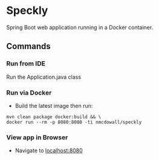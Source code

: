 # Speckly
Spring Boot web application running in a Docker container.

## Commands

### Run from IDE
Run the Application.java class

### Run via Docker
* Build the latest image then run:
```
mvn clean package docker:build && \
docker run --rm -p 8080:8080 -ti nmcdowall/speckly
```

### View app in Browser
* Navigate to [localhost:8080](http:localhost:8089)



